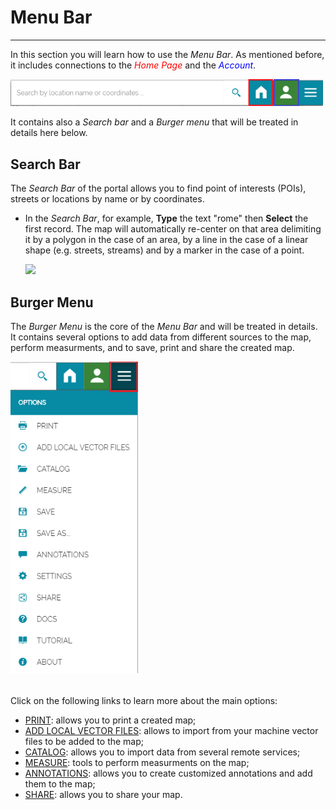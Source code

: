 # Menu Bar
*********

In this section you will learn how to use the *Menu Bar*. As mentioned before, it includes connections to the <span style="color:red">*Home Page*</span> and the <span style="color:blue">*Account*</span>.   

  <img src="img/menu-bar.png" style="max-width:500px;" />

It contains also a *Search bar* and a *Burger menu* that will be treated in details here below.

Search Bar
----------
The *Search Bar* of the portal allows you to find point of interests (POIs), streets or locations by name or by coordinates.  
 

* In the *Search Bar*, for example, **Type** the text "rome" then **Select** the first record. The map will automatically re-center on that area delimiting it by a polygon in the case of an area, by a line in the case of a linear shape (e.g. streets, streams) and by a marker in the case of a point.    

  <img src="img/rome.png" style="max-width:700px;" />

Burger Menu
-----------
The *Burger Menu* is the core of the *Menu Bar* and will be treated in details. It contains several options to add data from different sources to the map, perform measurments, and to save, print and share the created map. 

<img src="img/menu-options.png" style="max-height:500px;" />

<br>
<br>

Click on the following links to learn more about the main options:

* [PRINT](print): allows you to print a created map;
* [ADD LOCAL VECTOR FILES](local-files): allows to import from your machine vector files to be added to  the map;
* [CATALOG](catalog): allows you to import data from several remote services;
* [MEASURE](measure): tools to perform measurments on the map;
* [ANNOTATIONS](annotations): allows you to create customized annotations and add them to the map;
* [SHARE](share): allows you to share your map.    